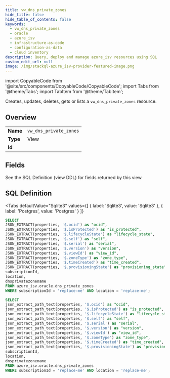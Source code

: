 ```yaml
--- 
title: vw_dns_private_zones
hide_title: false
hide_table_of_contents: false
keywords:
  - vw_dns_private_zones
  - oracle
  - azure_isv
  - infrastructure-as-code
  - configuration-as-data
  - cloud inventory
description: Query, deploy and manage azure_isv resources using SQL
custom_edit_url: null
image: /img/stackql-azure_isv-provider-featured-image.png
---
```


import CopyableCode from '@site/src/components/CopyableCode/CopyableCode';
import Tabs from '@theme/Tabs';
import TabItem from '@theme/TabItem';

Creates, updates, deletes, gets or lists a <code>vw_dns_private_zones</code> resource.

## Overview
<table><tbody>
<tr><td><b>Name</b></td><td><code>vw_dns_private_zones</code></td></tr>
<tr><td><b>Type</b></td><td>View</td></tr>
<tr><td><b>Id</b></td><td><CopyableCode code="azure_isv.oracle.vw_dns_private_zones" /></td></tr>
</tbody></table>

## Fields

See the SQL Definition (view DDL) for fields returned by this view.

## SQL Definition

<Tabs
defaultValue="Sqlite3"
values={[
{ label: 'Sqlite3', value: 'Sqlite3' },
{ label: 'Postgres', value: 'Postgres' }
]}
>
<TabItem value="Sqlite3">

```sql
SELECT
JSON_EXTRACT(properties, '$.ocid') as "ocid",
JSON_EXTRACT(properties, '$.isProtected') as "is_protected",
JSON_EXTRACT(properties, '$.lifecycleState') as "lifecycle_state",
JSON_EXTRACT(properties, '$.self') as "self",
JSON_EXTRACT(properties, '$.serial') as "serial",
JSON_EXTRACT(properties, '$.version') as "version",
JSON_EXTRACT(properties, '$.viewId') as "view_id",
JSON_EXTRACT(properties, '$.zoneType') as "zone_type",
JSON_EXTRACT(properties, '$.timeCreated') as "time_created",
JSON_EXTRACT(properties, '$.provisioningState') as "provisioning_state",
subscriptionId,
location,
dnsprivatezonename
FROM azure_isv.oracle.dns_private_zones
WHERE subscriptionId = 'replace-me' AND location = 'replace-me';
```

</TabItem>
<TabItem value="Postgres">

```sql
SELECT
json_extract_path_text(properties, '$.ocid') as "ocid",
json_extract_path_text(properties, '$.isProtected') as "is_protected",
json_extract_path_text(properties, '$.lifecycleState') as "lifecycle_state",
json_extract_path_text(properties, '$.self') as "self",
json_extract_path_text(properties, '$.serial') as "serial",
json_extract_path_text(properties, '$.version') as "version",
json_extract_path_text(properties, '$.viewId') as "view_id",
json_extract_path_text(properties, '$.zoneType') as "zone_type",
json_extract_path_text(properties, '$.timeCreated') as "time_created",
json_extract_path_text(properties, '$.provisioningState') as "provisioning_state",
subscriptionId,
location,
dnsprivatezonename
FROM azure_isv.oracle.dns_private_zones
WHERE subscriptionId = 'replace-me' AND location = 'replace-me';
```

</TabItem>
</Tabs>
